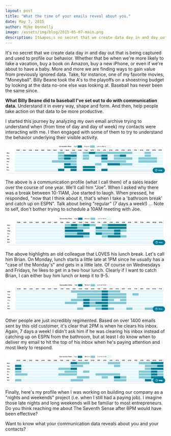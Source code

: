 ```yaml
---
layout: post
title: "What the time of your emails reveal about you."
date: May 7, 2015
author: Mike Donnelly
image: /assets/img/blog/2015-05-07-main.png 
description: It&apos;s no secret that we create data day in and day out that is being captured and used to profile our behavior.  Whether that be when we&apos;re more likely to take a vacation, buy a book on Amazon, buy a new iPhone, or even if we&apos;re about to have a baby.  
---
```


It&apos;s no secret that we create data day in and day out that is being captured and used to profile our behavior.  Whether that be when we&apos;re more likely to take a vacation, buy a book on Amazon, buy a new iPhone, or even if we&apos;re about to have a baby.  More and more we are finding ways to gain value from previously ignored data.  Take, for instance, one of my favorite movies, &quot;Moneyball&quot;.  Billy Beane took the A&apos;s to the playoffs on a shoestring budget by looking at the data no-one else was looking at.  Baseball has never been the same since.

<strong>What Billy Beane did to baseball I&apos;ve set out to do with communication data.</strong> Understand it in every way, shape and form.  And then, help people take action on that data to be more productive. 

I started this journey by analyzing my own email archive trying to understand when (from time of day and day of week) my contacts were interacting with me.  I then engaged with some of them to try to understand the behavior underlying their visible activity. 

<img src="/assets/img/blog/2015-05-07-body-1.png" class="img-responsive ma mb20 mt20">

The above is a communication profile (what I call them) of a sales leader over the course of one year. We&apos;ll call him &quot;Joe&quot;.  When I asked why there was a break between 10-11AM, Joe started to laugh.  When pressed, he responded, &quot;now that I think about it, that&apos;s when I take a &apos;bathroom break&apos; and catch up on ESPN&quot;.  Talk about being &quot;regular&quot;  (7 days a week!) &hellip; Note to self, don&apos;t bother trying to schedule a 10AM meeting with Joe.

<img src="/assets/img/blog/2015-05-07-body-2.png" class="img-responsive ma mb20 mt20">

The above highlights an old colleague that LOVES his lunch break. Let&apos;s call him Brian.  On Monday, lunch starts a little late at 1PM since he usually has a &quot;case of the Monday&apos;s&quot; and gets in a little late.  Of course on Wednesdays and Fridays, he likes to get in a two hour lunch. Clearly if I want to catch Brian, I can either buy him lunch or keep it to 9-5.

<img src="/assets/img/blog/2015-05-07-body-3.png" class="img-responsive ma mb20 mt20">

Other people are just incredibly regimented.  Based on over 1400 emails sent by this old customer, it&apos;s clear that 2PM is when he clears his inbox. Again, 7 days a week! I didn&apos;t ask him if he was clearing his inbox instead of catching up on ESPN from the bathroom, but at least I do know when to deliver my email to hit the top of his inbox when he&apos;s paying attention and most likely to respond.

<img src="/assets/img/blog/2015-05-07-body-4.png" class="img-responsive ma mb20 mt20">

Finally, here&apos;s my profile when I was working on building our company as a &quot;nights and weekends&quot; project (i.e. when I still had a paying job). I imagine those late nights and long weekends will be familiar to most entrepreneurs. Do you think reaching me about The Seventh Sense after 8PM would have been effective? 

Want to know what your communication data reveals about you and your contacts?